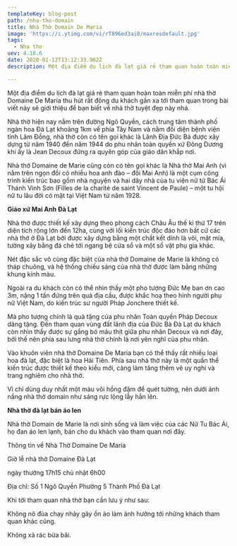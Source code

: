 ```yaml
---
templateKey: blog-post
path: /nha-tho-domain
title: Nhà Thờ Domain De Maria
image: 'https://i.ytimg.com/vi/rT896ed3ai8/maxresdefault.jpg' 
tags:
  - Nha tho
uev: 4.18.6
date: 2020-01-12T13:12:33.962Z
description: Một địa điểm du lịch đà lạt giá rẻ tham quan hoàn toàn miễn phí nhà thờ Domaine De Maria thu hút rất đông du khách gần xa tới tham quan.

---
```


Một địa điểm du lịch đà lạt giá rẻ tham quan hoàn toàn miễn phí nhà thờ Domaine De Maria thu hút rất đông du khách gần xa tới tham quan trong bài viết này sẽ giới thiệu để bạn biết về nhà thờ tuyệt đẹp này nhá.


Nhà thờ hiện nay nằm trên đường Ngô Quyền, cách trung tâm thành phố ngàn hoa Đà Lạt khoảng 1km về phía Tây Nam và nằm đối diện bệnh viện tỉnh Lâm Đồng, nhà thờ còn có tên gọi khác là Lãnh Địa Đức Bà được xây dựng từ năm 1940 đến năm 1944 do phu nhân toàn quyền xứ Đông Dương khi ấy là Jean Decoux đứng ra quyên góp của giáo dân khắp nơi.


Nhà thờ Domaine de Marie cũng còn có tên gọi khác là Nhà thờ Mai Anh (vì nằm trên ngọn đồi có nhiều hoa anh đào – đồi Mai Anh) là một cụm công trình kiến trúc bao gồm nhà nguyện và hai dãy nhà của tu viện nữ tử Bác Ái Thánh Vinh Sơn (Filles de la charité de saint Vincent de Paule) – một tu hội nữ tu lâu đời có mặt tại Việt Nam từ năm 1928.

**Giáo xứ Mai Anh Đà Lạt**


Nhà thờ được thiết kế xây dựng theo phong cách Châu Âu thế kỉ thứ 17 trên diện tích rộng lớn đến 12ha, cùng với lối kiến trúc độc đáo hơn bất cứ các nhà thờ ở Đà Lạt bởi được xây dựng bằng một chất kết dính là vôi, mật mía, tường xây bằng đá chẻ tới ngang bệ cửa sổ và một số vật phụ gia khác.

Nét đặc sắc vô cùng đặc biệt của nhà thờ Domaine de Marie là không có tháp chuông, và hệ thống chiếu sáng của nhà thờ được làm bằng những khung kính màu.

Ngoài ra du khách còn có thể nhìn thấy một pho tượng Đức Mẹ ban ơn cao 3m, nặng 1 tấn đứng trên quả địa cầu, được khắc hoạ theo hình người phụ nữ Việt Nam, do kiến trúc sư người Pháp Jonchere thiết kế.


Mà pho tượng chính là quà tặng của phu nhân Toàn quyền Pháp Decoux dâng tặng. Đến tham quan vùng đất lãnh địa của Đức Bà Đà Lạt du khách còn nhìn thấy được sự gắng bó máu thịt giữa phu nhân Decoux và nơi đây, bởi thế nên phía sau lưng nhà thờ chính là nơi yên nghĩ của phu nhân.

Vào khuôn viên nhà thờ Domaine De Maria bạn có thể thấy rất nhiều loại hoa đà lạt, đặc biệt là hoa Hải Tiên. Phía sau nhà thờ này là một quần thể kiến trúc được thiết kế theo kiểu mới, càng làm tăng thêm vẽ uy nghi và trang nghiêm cho nhà thờ.

Vì chỉ dùng duy nhất một màu vôi hồng đậm để quét tường, nên dưới ánh nắng nhà thờ domain như sáng rực lộng lẫy hẳn lên.


**Nhà thờ đà lạt bán áo len**

Nhà thờ Domain de Marie là nơi sinh sống và làm việc của các Nữ Tu Bác Ái, họ đan áo len lạnh, bán cho du khách vào tham quan nơi đây.


Thông tin về Nhà Thờ Domaine De Maria

Giờ lễ nhà thờ Domaine Đà Lạt

ngày thường 17h15 chủ nhật 6h00

Địa chỉ:
Số 1 Ngô Quyền Phường 5 Thành Phố Đà Lạt


Khi tới tham quan nhà thờ bạn cần lưu ý như sau:

Không nô đùa chạy nhảy gây ồn ào làm ảnh hưởng tới những khách tham quan khác cũng.

Không xả rác bừa bãi.